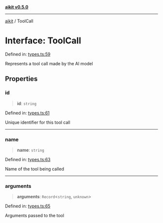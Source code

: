 [**aikit v0.5.0**](../README.md)

***

[aikit](../README.md) / ToolCall

# Interface: ToolCall

Defined in: [types.ts:59](https://github.com/chinmaymk/aikit/blob/main/src/types.ts#L59)

Represents a tool call made by the AI model

## Properties

### id

> **id**: `string`

Defined in: [types.ts:61](https://github.com/chinmaymk/aikit/blob/main/src/types.ts#L61)

Unique identifier for this tool call

***

### name

> **name**: `string`

Defined in: [types.ts:63](https://github.com/chinmaymk/aikit/blob/main/src/types.ts#L63)

Name of the tool being called

***

### arguments

> **arguments**: `Record`\<`string`, `unknown`\>

Defined in: [types.ts:65](https://github.com/chinmaymk/aikit/blob/main/src/types.ts#L65)

Arguments passed to the tool
